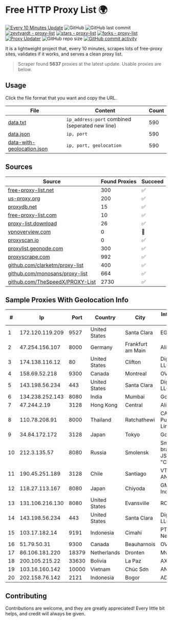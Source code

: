 
# Free HTTP Proxy List 🌍

[![Every 10 Minutes Update](https://github.com/mertguvencli/http-proxy-list/actions/workflows/main.yml/badge.svg?branch=main)](https://github.com/mertguvencli/http-proxy-list/actions/workflows/main.yml)
![GitHub](https://img.shields.io/github/license/mertguvencli/http-proxy-list)
![GitHub last commit](https://img.shields.io/github/last-commit/mertguvencli/http-proxy-list)
[![zevtyardt - proxy-list](https://img.shields.io/static/v1?label=zevtyardt&message=proxy-list&color=blue&logo=github)](https://github.com/zevtyardt/proxy-list "Go to GitHub repo")
[![stars - proxy-list](https://img.shields.io/github/stars/zevtyardt/proxy-list?style=social)](https://github.com/zevtyardt/proxy-list)
[![forks - proxy-list](https://img.shields.io/github/forks/zevtyardt/proxy-list?style=social)](https://github.com/zevtyardt/proxy-list)
[![Proxy Updater](https://github.com/zevtyardt/proxy-list/workflows/Proxy%20Updater/badge.svg)](https://github.com/zevtyardt/proxy-list/actions?query=workflow:"Proxy+Updater")
![GitHub repo size](https://img.shields.io/github/repo-size/zevtyardt/proxy-list)
[![GitHub commit activity](https://img.shields.io/github/commit-activity/m/zevtyardt/proxy-list?logo=commits)](https://github.com/zevtyardt/proxy-list/commits/main)

It is a lightweight project that, every 10 minutes, scrapes lots of free-proxy sites, validates if it works, and serves a clean proxy list.

> Scraper found **5637** proxies at the latest update. Usable proxies are below.

## Usage

Click the file format that you want and copy the URL.

|File|Content|Count|
|----|-------|-----|
|[data.txt](https://raw.githubusercontent.com/mertguvencli/http-proxy-list/main/proxy-list/data.txt)|`ip_address:port` combined (seperated new line)|590|
|[data.json](https://raw.githubusercontent.com/mertguvencli/http-proxy-list/main/proxy-list/data.json)|`ip, port`|590|
|[data-with-geolocation.json](https://raw.githubusercontent.com/mertguvencli/http-proxy-list/main/proxy-list/data-with-geolocation.json)|`ip, port, geolocation`|590|

## Sources

|Source|Found Proxies|Succeed|
|------|-------------|-------|
|[free-proxy-list.net](https://free-proxy-list.net)|300|✅|
|[us-proxy.org](https://www.us-proxy.org)|200|✅|
|[proxydb.net](http://proxydb.net)|15|✅|
|[free-proxy-list.com](https://free-proxy-list.com/?page=&port=&type%5B%5D=http&type%5B%5D=https&up_time=0&search=Search)|10|✅|
|[proxy-list.download](https://www.proxy-list.download/HTTP)|26|✅|
|[vpnoverview.com](https://vpnoverview.com/privacy/anonymous-browsing/free-proxy-servers)|0|🚫|
|[proxyscan.io](https://www.proxyscan.io)|0|✅|
|[proxylist.geonode.com](https://proxylist.geonode.com/api/proxy-list?limit=300&page=1&sort_by=lastChecked&sort_type=desc&protocols=http,https)|300|✅|
|[proxyscrape.com](https://api.proxyscrape.com/v2/?request=displayproxies&protocol=http&timeout=10000&country=all&ssl=all&anonymity=all)|992|✅|
|[github.com/clarketm/proxy-list](https://raw.githubusercontent.com/clarketm/proxy-list/master/proxy-list-raw.txt)|400|✅|
|[github.com/monosans/proxy-list](https://raw.githubusercontent.com/monosans/proxy-list/main/proxies/http.txt)|664|✅|
|[github.com/TheSpeedX/PROXY-List](https://raw.githubusercontent.com/TheSpeedX/PROXY-List/master/http.txt)|2730|✅|


## Sample Proxies With Geolocation Info

|#|Ip|Port|Country|City|Internet Service Provider|
|-|--|----|-------|----|-------------------------|
|1|172.120.119.209|9527|United States|Santa Clara|EGIHosting|
|2|47.254.156.107|8000|Germany|Frankfurt am Main|Alibaba.com LLC|
|3|174.138.116.12|80|United States|Clifton|DigitalOcean, LLC|
|4|158.69.52.218|9300|Canada|Montreal|OVH SAS|
|5|143.198.56.234|443|United States|Santa Clara|DigitalOcean, LLC|
|6|134.238.252.143|8080|India|Mumbai|Google LLC|
|7|47.244.2.19|3128|Hong Kong|Central|Alibaba.com LLC|
|8|110.78.208.91|8000|Thailand|Ratchathewi|CAT Telecom Public Company Limited|
|9|34.84.172.172|3128|Japan|Tokyo|Google LLC|
|10|212.3.135.57|8080|Russia|Smolensk|Smolensk branch of the JSC "CenterTelecom"|
|11|190.45.251.189|3128|Chile|Santiago|VTR BANDA ANCHA S.A.|
|12|118.27.113.167|8080|Japan|Chiyoda|GMO Internet, Inc.|
|13|131.106.216.130|8080|United States|Evansville|RCN|
|14|143.198.56.234|443|United States|Santa Clara|DigitalOcean, LLC|
|15|103.17.182.14|9191|Indonesia|Cimahi|PT Tinelo Digital Network|
|16|51.79.50.31|9300|Canada|Beauharnois|OVH SAS|
|17|86.106.181.220|18379|Netherlands|Dronten|Mvps LTD|
|18|200.105.215.22|33630|Bolivia|La Paz|AXS Bolivia S. A.|
|19|103.16.160.142|10000|Vietnam|Chúc Sơn|ANH|
|20|202.158.76.142|2121|Indonesia|Bogor|ADITAMA6|



## Contributing

Contributions are welcome, and they are greatly appreciated! Every
little bit helps, and credit will always be given.

